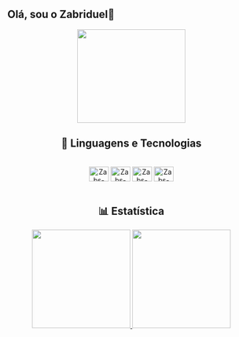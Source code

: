 ## Olá, sou o Zabriduel👋
<div align="center">

 <img src= "https://github.com/user-attachments/assets/2a0f1829-2cd4-4e60-95ba-bde2cefef25e" width="220" height="190" >


## <div align="center"> 🤖 Linguagens e Tecnologias </div>
<div style="display: inline_block"><br>
<img align="center" alt="Zabs-Js" height="30" width="40" src="https://cdn.jsdelivr.net/gh/devicons/devicon@latest/icons/javascript/javascript-original.svg" />
<img align="center" alt="Zabs-Html" height="30" width="40" src="https://cdn.jsdelivr.net/gh/devicons/devicon@latest/icons/html5/html5-original.svg" />
<img align="center" alt="Zabs-CSS" height="30" width="40" src="https://cdn.jsdelivr.net/gh/devicons/devicon@latest/icons/css3/css3-original.svg" //>
 <img align="center" alt="Zabs-Python" height="30" width="40" src="https://cdn.jsdelivr.net/gh/devicons/devicon@latest/icons/python/python-original.svg"/>
</div>
<br>

## <div align="center"> 📊 Estatística </div>
<div>
 <a href="https://github.com/Zabriduel">
<img height="200px" src="https://github-readme-stats.vercel.app/api?username=zabriduel&show_icons=true&theme=tokyonight&include_all_commits=true&count_private=true"/>
<img height="200px" src="https://github-readme-stats.vercel.app/api/top-langs/?username=zabriduel&layout=compact&langs_count=16&tokyonight"/>  
</div>
